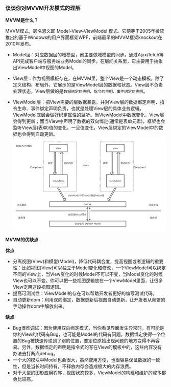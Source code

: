 ### 谈谈你对MVVM开发模式的理解

**MVVM是什么？**

MVVM模式，顾名思义即 Model-View-ViewModel 模式。它萌芽于2005年微软推出的基于Windows的用户界面框架WPF，前端最早的MVVM框架knockout在2010年发布。

- Model层：对应数据层的域模型，他主要做域模型的同步。通过Ajax/fetch等API完成客户端与服务端业务Model的同步。在层间关系里，它主要用于抽象出ViewModel中视图的Model。

- View层：作为视图模板存在，在MVVM里，整个View是一个动态模板。除了定义结构、布局外，它展示的是ViewModel层的数据和状态。View层不负责处理状态，View层做的是`数据绑定的声明、指令的声明、事件绑定的声明`。

- ViewModel层：把View需要的层数据暴露，并对View层的数据绑定声明、指令生命、事件绑定声明负责，也就是处理View层的具体业务逻辑。ViewModel底层会做好绑定属性的监听。当ViewModel中数据变化，View层会得到更新；而当View中声明了数据的双向绑定(通常是表单元素)，框架也会监听View层(表单)值的变化。一旦值变化，View层绑定的ViewModel中的数据也会得到自动更新。
![](./images/16c498ca0de66530.jpg)

**MVVM的优缺点**

**优点**

- 分离视图(View)和模型(Model)，降低代码耦合度，提高视图或者逻辑的重要性：比如视图(View)可以独立于Model变化和修改，一个ViewModel可以绑定不同的View上，当View变化的时候Model不可以不变，当Model变化的时候View也可以不变。你可以把一些视图逻辑放在一个ViewModel里面，让很多View宠用这段视图逻辑。
- 提高可测试性：ViewModel的存在可以帮助开发者更好的编写测试代码。
- 自动更新dom：利用双向绑定，数据更新后视图自动更新，让开发者从频繁的手动操作dom中解放出来。

**缺点**

- Bug很难调试：因为使用双向绑定模式，当你看见界面发生异常时，有可能是你的View的代码有Bug，也可能是Model的代码有问题。数据绑定使得一个位置的Bug被快速传递到了别的位置，要定位原始出现问题的地方变得不再容易。另外，数据绑定的声明是指令式的写在View的模板中的，这些内容没有办法去打断点debug。
- 一个大的模块中Model也会很大，虽然使用方便，也很容易保证数据的一致性，但是当长时间持有，不释放内存会造成极大的内存浪费。
- 对于大型的图形应用程序，视图状态较多，ViewModel的构建和维护的成本都会比较高。

